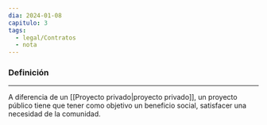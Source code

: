```yaml
---
dia: 2024-01-08
capitulo: 3
tags:
  - legal/Contratos
  - nota
---
```

### Definición
---
A diferencia de un [[Proyecto privado|proyecto privado]], un proyecto público tiene que tener como objetivo un beneficio social, satisfacer una necesidad de la comunidad.